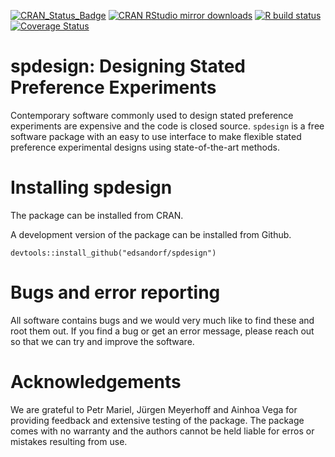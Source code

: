 <!-- badges: start -->
[![CRAN_Status_Badge](http://www.r-pkg.org/badges/version-last-release/spdesign)](https://cran.r-project.org/package=spdesign)
[![CRAN RStudio mirror downloads](http://cranlogs.r-pkg.org/badges/spdesign)](http://www.r-pkg.org/pkg/spdesign)
[![R build status](https://github.com/edsandorf/spdesign/workflows/R-CMD-check/badge.svg)](https://github.com/edsandorf/spdesign/actions?workflow=R-CMD-check)
[![Coverage Status](https://codecov.io/github/edsandorf/spdesign/coverage.svg?branch=master)](https://codecov.io/github/edsandorf/spdesign?branch=master)
<!-- badges: end -->

# spdesign: Designing Stated Preference Experiments

Contemporary software commonly used to design stated preference experiments are expensive and the code is closed source. `spdesign` is a free software package with an easy to use interface to make flexible stated preference experimental designs using state-of-the-art methods. 

# Installing spdesign
The package can be installed from CRAN. 

A development version of the package can be installed from Github.

`devtools::install_github("edsandorf/spdesign")`

# Bugs and error reporting
All software contains bugs and we would very much like to find these and root them out. If you find a bug or get an error message, please reach out so that we can try and improve the software. 

# Acknowledgements
We are grateful to Petr Mariel, Jürgen Meyerhoff and Ainhoa Vega for providing feedback and extensive testing of the package. The package comes with no warranty and the authors cannot be held liable for erros or mistakes resulting from use. 
